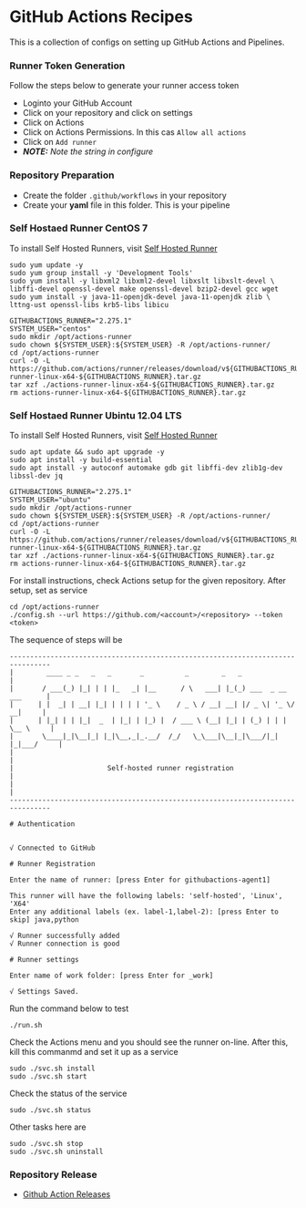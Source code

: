 # GitHub Actions Recipes
This is a collection of configs on setting up GitHub Actions and Pipelines.

### **Runner Token Generation**
Follow the steps below to generate your runner access token
* Loginto your GitHub Account
* Click on your repository and click on settings
* Click on Actions
* Click on Actions Permissions. In this cas ```Allow all actions```
* Click on ```Add runner```
* ***NOTE:*** *Note the string in configure*


### **Repository Preparation**
* Create the folder ```.github/workflows``` in your repository
* Create your **yaml** file in this folder. This is your pipeline 

### **Self Hostaed Runner CentOS 7**
To install Self Hosted Runners, visit [Self Hosted Runner](https://github.com/actions/runner)
```
sudo yum update -y
sudo yum group install -y 'Development Tools'
sudo yum install -y libxml2 libxml2-devel libxslt libxslt-devel \
libffi-devel openssl-devel make openssl-devel bzip2-devel gcc wget
sudo yum install -y java-11-openjdk-devel java-11-openjdk zlib \
lttng-ust openssl-libs krb5-libs libicu

GITHUBACTIONS_RUNNER="2.275.1"
SYSTEM_USER="centos"
sudo mkdir /opt/actions-runner 
sudo chown ${SYSTEM_USER}:${SYSTEM_USER} -R /opt/actions-runner/
cd /opt/actions-runner
curl -O -L https://github.com/actions/runner/releases/download/v${GITHUBACTIONS_RUNNER}/actions-runner-linux-x64-${GITHUBACTIONS_RUNNER}.tar.gz
tar xzf ./actions-runner-linux-x64-${GITHUBACTIONS_RUNNER}.tar.gz
rm actions-runner-linux-x64-${GITHUBACTIONS_RUNNER}.tar.gz
```

### **Self Hostaed Runner Ubintu 12.04 LTS**
To install Self Hosted Runners, visit [Self Hosted Runner](https://github.com/actions/runner)
```
sudo apt update && sudo apt upgrade -y
sudo apt install -y build-essential
sudo apt install -y autoconf automake gdb git libffi-dev zlib1g-dev libssl-dev jq

GITHUBACTIONS_RUNNER="2.275.1"
SYSTEM_USER="ubuntu"
sudo mkdir /opt/actions-runner
sudo chown ${SYSTEM_USER}:${SYSTEM_USER} -R /opt/actions-runner/
cd /opt/actions-runner
curl -O -L https://github.com/actions/runner/releases/download/v${GITHUBACTIONS_RUNNER}/actions-runner-linux-x64-${GITHUBACTIONS_RUNNER}.tar.gz
tar xzf ./actions-runner-linux-x64-${GITHUBACTIONS_RUNNER}.tar.gz
rm actions-runner-linux-x64-${GITHUBACTIONS_RUNNER}.tar.gz
```

For install instructions, check Actions setup for the given repository. After setup, set as service
```
cd /opt/actions-runner
./config.sh --url https://github.com/<account>/<repository> --token <token>
```
The sequence of steps will be
```
--------------------------------------------------------------------------------
|        ____ _ _   _   _       _          _        _   _                      |
|       / ___(_) |_| | | |_   _| |__      / \   ___| |_(_) ___  _ __  ___      |
|      | |  _| | __| |_| | | | | '_ \    / _ \ / __| __| |/ _ \| '_ \/ __|     |
|      | |_| | | |_|  _  | |_| | |_) |  / ___ \ (__| |_| | (_) | | | \__ \     |
|       \____|_|\__|_| |_|\__,_|_.__/  /_/   \_\___|\__|_|\___/|_| |_|___/     |
|                                                                              |
|                       Self-hosted runner registration                        |
|                                                                              |
--------------------------------------------------------------------------------

# Authentication


√ Connected to GitHub

# Runner Registration

Enter the name of runner: [press Enter for githubactions-agent1] 

This runner will have the following labels: 'self-hosted', 'Linux', 'X64' 
Enter any additional labels (ex. label-1,label-2): [press Enter to skip] java,python

√ Runner successfully added
√ Runner connection is good

# Runner settings

Enter name of work folder: [press Enter for _work] 

√ Settings Saved.
```

Run the command below to test
```
./run.sh
```
Check the Actions menu and you should see the runner on-line. After this, kill this commanmd and set it up as a service
```
sudo ./svc.sh install
sudo ./svc.sh start
```
Check the status of the service
```
sudo ./svc.sh status
```

Other tasks here are
```
sudo ./svc.sh stop
sudo ./svc.sh uninstall
```


### **Repository Release**
* [Github Action Releases](https://github.com/actions/runner/releases)
